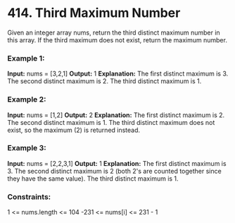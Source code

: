 # 414. Third Maximum Number

Given an integer array nums, return the third distinct maximum number in this array. If the third maximum does not exist, return the maximum number.

### Example 1:

**Input:** nums = [3,2,1]
**Output:** 1
**Explanation:**
The first distinct maximum is 3.
The second distinct maximum is 2.
The third distinct maximum is 1.

### Example 2:

**Input:** nums = [1,2]
**Output:** 2
**Explanation:**
The first distinct maximum is 2.
The second distinct maximum is 1.
The third distinct maximum does not exist, so the maximum (2) is returned instead.

### Example 3:

**Input:** nums = [2,2,3,1]
**Output:** 1
**Explanation:**
The first distinct maximum is 3.
The second distinct maximum is 2 (both 2's are counted together since they have the same value).
The third distinct maximum is 1.

### Constraints:

1 <= nums.length <= 104
-231 <= nums[i] <= 231 - 1
